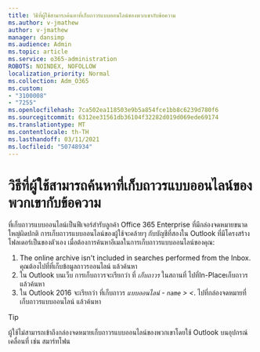 ```yaml
---
title: วิธีที่ผู้ใช้สามารถค้นหาที่เก็บถาวรแบบออนไลน์ของพวกเขากับข้อความ
ms.author: v-jmathew
author: v-jmathew
manager: dansimp
ms.audience: Admin
ms.topic: article
ms.service: o365-administration
ROBOTS: NOINDEX, NOFOLLOW
localization_priority: Normal
ms.collection: Adm_O365
ms.custom:
- "3100008"
- "7255"
ms.openlocfilehash: 7ca502ea118503e9b5a854fce1bb8c6239d780f6
ms.sourcegitcommit: 6312ee31561db36104f32282d019d069ede69174
ms.translationtype: MT
ms.contentlocale: th-TH
ms.lasthandoff: 03/11/2021
ms.locfileid: "50748934"
---
```

# <a name="how-users-can-search-their-online-archive-for-messages"></a>วิธีที่ผู้ใช้สามารถค้นหาที่เก็บถาวรแบบออนไลน์ของพวกเขากับข้อความ

ที่เก็บถาวรแบบออนไลน์เป็นฟีเจอร์สํารับลูกค้า Office 365 Enterprise ที่มีกล่องจดหมายขนาดใหญ่ผิดปกติ การเก็บถาวรแบบออนไลน์ของผู้ใช้จะคล้ายๆ กับบัญชีที่สองใน Outlook ที่มีโครงสร้างโฟลเดอร์เป็นของตัวเอง เมื่อต้องการค้นหาอีเมลในการเก็บถาวรแบบออนไลน์ของคุณ:

1. The online archive isn't included in searches performed from the Inbox. คุณต้องไปที่ที่เก็บข้อมูลถาวรออนไลน์ แล้วค้นหา
2. ใน Outlook บนเว็บ การเก็บถาวรจะเรียกว่า ที่ *เก็บถาวร* ในสถานที่ ไปที่In-Placeเก็บถาวร แล้วค้นหา
3. ใน Outlook 2016 จะเรียกว่า ที่เก็บถาวร *แบบออนไลน์ - `name` > <*. ไปที่กล่องจดหมายที่เก็บถาวรแบบออนไลน์ แล้วค้นหา

> [!TIP]
> ผู้ใช้ไม่สามารถเข้าถึงกล่องจดหมายเก็บถาวรแบบออนไลน์ของพวกเขาโดยใช้ Outlook บนอุปกรณ์เคลื่อนที่ เช่น สมาร์ทโฟน
